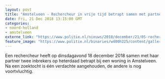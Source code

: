 ```yaml
---
layout: post
title: "Amstelveen - Rechercheur in vrije tijd betrapt samen met partner inbrekers"
date: Fri, 21 Dec 2018 13:15:00 GMT
categories: 
- noord-holland 
- amstelveen 
externe_link: "https://www.politie.nl/nieuws/2018/december/21/05-rechercheur-in-vrije-tijd-betrapt-samen-met-partner-inbrekers.html"
feature_image: "https://www.politie.nl/binaries/w400h225/content/gallery/politie/gezocht/verdachten/2011/maart/110315speurhond.jpg"
---
```


Een rechercheur heeft op dinsdagavond 18 december 2018 samen met haar partner twee inbrekers op heterdaad betrapt bij een woning in Amstelveen. Na een zoektocht is één verdachte aangehouden, de andere is nog voortvluchtig.

